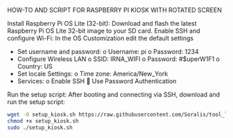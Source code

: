 HOW-TO AND SCRIPT FOR RASPBERRY PI KIOSK WITH ROTATED SCREEN

Install Raspberry Pi OS Lite (32-bit):
Download and flash the latest Raspberry Pi OS Lite 32-bit image to your SD card.
Enable SSH and configure Wi-Fi:
In the OS Customization edit the default settings
-	Set username and password:
o	Username: pi
o	Password: 1234
-	Configure Wireless LAN
o	SSID: IRNA_WIFI
o	Password: #$uperW1F1
o	Country: US
-	Set locale Settings:
o	Time zone: America/New_York
-	Services:
o	Enable SSH
	Use Password Authentication

Run the setup script:
After booting and connecting via SSH, download and run the setup script:
```bash
wget -O setup_kiosk.sh https://raw.githubusercontent.com/Soralis/tool_log/master/log_device_setup.sh
chmod +x setup_kiosk.sh
sudo ./setup_kiosk.sh
```